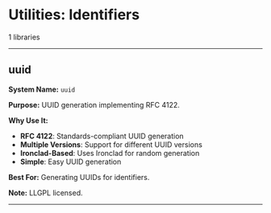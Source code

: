 # Utilities: Identifiers

1 libraries

---

## uuid

**System Name:** `uuid`

**Purpose:** UUID generation implementing RFC 4122.

**Why Use It:**
- **RFC 4122**: Standards-compliant UUID generation
- **Multiple Versions**: Support for different UUID versions
- **Ironclad-Based**: Uses Ironclad for random generation
- **Simple**: Easy UUID generation

**Best For:** Generating UUIDs for identifiers.

**Note:** LLGPL licensed.

---


